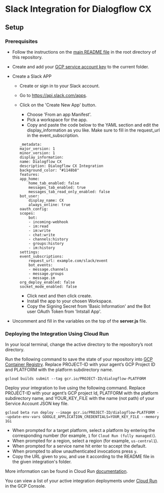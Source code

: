 # Slack Integration for Dialogflow CX

## Setup

### Prerequisites

- Follow the instructions on the [main README file](https://github.com/GoogleCloudPlatform/dialogflow-integrations#readme) in the root directory of this repository.
- Create and add your [GCP service account key](https://cloud.google.com/iam/docs/creating-managing-service-account-keys) to the current folder.

- Create a Slack APP
    
    - Create or sign in to your Slack account.

    - Go to https://api.slack.com/apps.

    - Click on the 'Create New App' button.

        - Choose 'From an app Manifest'.
        - Pick a workspace for the app.
        - Copy and paste the code below to the YAML section and edit the display_information as you like. Make sure to fill in the request_url in the event_subscription. 
        ```shell
        _metadata:
        major_version: 1
        minor_version: 1
        display_information:
        name: Dialogflow CX
        description: Dialogflow CX Integration
        background_color: "#1148b8"
        features:
        app_home:
            home_tab_enabled: false
            messages_tab_enabled: true
            messages_tab_read_only_enabled: false
        bot_user:
            display_name: CX
            always_online: true
        oauth_config:
        scopes:
            bot:
            - incoming-webhook
            - im:read
            - im:write
            - chat:write
            - channels:history
            - groups:history
            - im:history
        settings:
        event_subscriptions:
            request_url: example.com/slack/event
            bot_events:
            - message.channels
            - message.groups
            - message.im
        org_deploy_enabled: false
        socket_mode_enabled: false
        ```
        - Click next and then click create.
        - Install the app to your chosen Workspace.        
        - Copy the Signing Secret from 'Basic Information' and the Bot user OAuth Token from 'Intstall App'.
    
- Uncomment and fill in the variables on the top of the __server.js__ file.


### Deploying the Integration Using Cloud Run

In your local terminal, change the active directory to the repository’s root directory.

Run the following command to save the state of your repository into [GCP Container Registry](https://console.cloud.google.com/gcr/). Replace PROJECT-ID with your agent’s GCP Project ID and PLATFORM with the platform subdirectory name.

```shell
gcloud builds submit --tag gcr.io/PROJECT-ID/dialogflow-PLATFORM
```

Deploy your integration to live using the following command. Replace PROJECT-ID with your agent’s GCP project Id, PLATFORM with the platform subdirectory name, and YOUR_KEY_FILE with the name (not path) of your Service Account JSON key file.

```shell
gcloud beta run deploy --image gcr.io/PROJECT-ID/dialogflow-PLATFORM --update-env-vars GOOGLE_APPLICATION_CREDENTIALS=YOUR_KEY_FILE --memory 1Gi
```

- When prompted for a target platform, select a platform by entering the corresponding number (for example, ``1`` for ``Cloud Run (fully managed)``).
 - When prompted for a region, select a region (for example, ``us-central1``).
 - When prompted for a service name hit enter to accept the default.
 - When prompted to allow unauthenticated invocations press ``y``.
 - Copy the URL given to you, and use it according to the README file in the
 given integration's folder.

More information can be found in Cloud Run
[documentation](https://cloud.google.com/run/docs/deploying).

You can view a list of your active integration deployments under [Cloud Run](https://console.cloud.google.com/run) in the GCP Console.